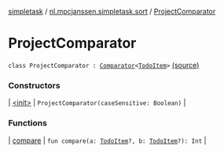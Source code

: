 [simpletask](../../index.md) / [nl.mpcjanssen.simpletask.sort](../index.md) / [ProjectComparator](.)

# ProjectComparator

`class ProjectComparator : `[`Comparator`](http://docs.oracle.com/javase/6/docs/api/java/util/Comparator.html)`<`[`TodoItem`](../../nl.mpcjanssen.simpletask.dao.gentodo/-todo-item/index.md)`>` [(source)](https://github.com/mpcjanssen/simpletask-android/blob/master/src/main/java/nl/mpcjanssen/simpletask/sort/ProjectComparator.kt#L6)

### Constructors

| [&lt;init&gt;](-init-.md) | `ProjectComparator(caseSensitive: Boolean)` |

### Functions

| [compare](compare.md) | `fun compare(a: `[`TodoItem`](../../nl.mpcjanssen.simpletask.dao.gentodo/-todo-item/index.md)`?, b: `[`TodoItem`](../../nl.mpcjanssen.simpletask.dao.gentodo/-todo-item/index.md)`?): Int` |

